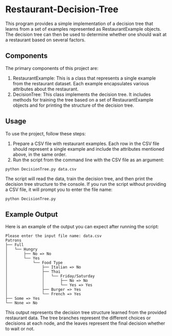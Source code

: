# Restaurant-Decision-Tree
This program provides a simple implementation of a decision tree that learns from a set of examples represented as RestaurantExample objects. The decision tree can then be used to determine whether one should wait at a restaurant based on several factors.

## Components
The primary components of this project are:

1. RestaurantExample: This is a class that represents a single example from the restaurant dataset. Each example encapsulates various attributes about the restaurant.
2. DecisionTree: This class implements the decision tree. It includes methods for training the tree based on a set of RestaurantExample objects and for printing the structure of the decision tree.

## Usage
To use the project, follow these steps:

1. Prepare a CSV file with restaurant examples. Each row in the CSV file should represent a single example and include the attributes mentioned above, in the same order.
2. Run the script from the command line with the CSV file as an argument:
```
python DecisionTree.py data.csv
```
The script will read the data, train the decision tree, and then print the decision tree structure to the console.
If you run the script without providing a CSV file, it will prompt you to enter the file name:
```
python DecisionTree.py
```
## Example Output

Here is an example of the output you can expect after running the script:

```
Please enter the input file name: data.csv
Patrons
├── Full
│   └── Hungry
│       ├── No => No
│       └── Yes
│           └── Food Type
│               ├── Italian => No
│               ├── Thai
│               │   └── Friday/Saturday
│               │       ├── No => No
│               │       └── Yes => Yes
│               ├── Burger => Yes
│               └── French => Yes
├── Some => Yes
└── None => No
```

This output represents the decision tree structure learned from the provided restaurant data. The tree branches represent the different choices or decisions at each node, and the leaves represent the final decision whether to wait or not.

